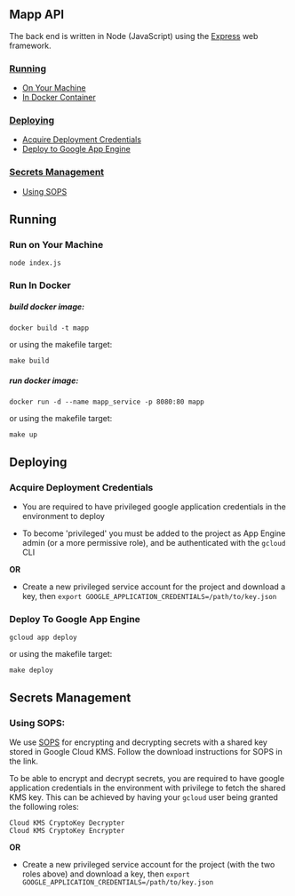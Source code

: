 ## Mapp API

The back end is written in Node (JavaScript) using the [Express](https://expressjs.com/) web framework.

### [Running](#running)
* [On Your Machine](#run-on-your-machine)
* [In Docker Container](#run-in-docker)

### [Deploying](#deploying)
* [Acquire Deployment Credentials](#acquire-deployment-credentials)
* [Deploy to Google App Engine](#deploy-to-google-app-engine)

### [Secrets Management](#secrets-management)
* [Using SOPS](#using-SOPS)

## Running

### Run on Your Machine

```
node index.js
```

### Run In Docker

##### build docker image:

```
docker build -t mapp
```

or using the makefile target:
```
make build
```

##### run docker image:

```
docker run -d --name mapp_service -p 8080:80 mapp
```

or using the makefile target:
```
make up
```

## Deploying

### Acquire Deployment Credentials

* You are required to have privileged google application credentials in the environment to deploy

* To become 'privileged' you must be added to the project as App Engine admin (or a more permissive role), and be authenticated with the ```gcloud``` CLI 

<b>OR</b>

* Create a new privileged service account for the project and download a key, then ```export GOOGLE_APPLICATION_CREDENTIALS=/path/to/key.json```

### Deploy To Google App Engine

```
gcloud app deploy
```

or using the makefile target:
```
make deploy
```

## Secrets Management

### Using SOPS:

We use [SOPS](https://github.com/mozilla/sops) for encrypting and decrypting secrets with a shared key stored in Google Cloud KMS. Follow the download instructions for SOPS in the link.

To be able to encrypt and decrypt secrets, you are required to have google application credentials in the environment with privilege to fetch the shared KMS key. This can be achieved by having your ```gcloud``` user being granted the following roles:

```
Cloud KMS CryptoKey Decrypter
Cloud KMS CryptoKey Encrypter
```

<b>OR</b>

* Create a new privileged service account for the project (with the two roles above) and download a key, then ```export GOOGLE_APPLICATION_CREDENTIALS=/path/to/key.json```
